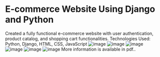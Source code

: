 # E-commerce Website Using Django and Python
Created a fully functional e-commerce website with user authentication, product catalog, and shopping cart functionalities. Technologies Used: Python, Django, HTML, CSS, JavaScript
![image](https://github.com/user-attachments/assets/53374296-c8b8-4e64-bf7c-c6b07c2c5ab7)
![image](https://github.com/user-attachments/assets/1b94b994-c5f5-404a-b8d2-9e4127b6aaa2)
![image](https://github.com/user-attachments/assets/42d04b4f-e121-4aaf-95c6-b840fbe1310d)
![image](https://github.com/user-attachments/assets/2564532a-05b9-4369-a449-42d5ac0796b0)
![image](https://github.com/user-attachments/assets/40098419-3fc4-4bf9-a893-37297b445331)
![image](https://github.com/user-attachments/assets/6d24fb58-0e60-40a4-9c39-42a9749413f2)
More information is available in pdf..
